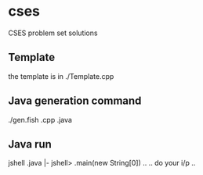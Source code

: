 # cses

CSES problem set solutions

## Template

the template is in ./Template.cpp

## Java generation command

./gen.fish <cpp-file-name>.cpp <java-file-name>.java

## Java run

jshell <java-file-name>.java
|- jshell> <Java-Class>.main(new String[0])
..
.. do your i/p
..
